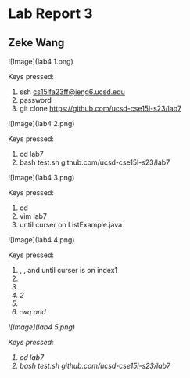
# Lab Report  3
## Zeke Wang

![Image](lab4 1.png)

Keys pressed:
1. ssh cs15lfa23ff@ieng6.ucsd.edu
2. password <enter>
4. git clone https://github.com/ucsd-cse15l-s23/lab7 <enter>

![Image](lab4 2.png)

Keys pressed:
1. cd lab7 <enter>
2. bash test.sh github.com/ucsd-cse15l-s23/lab7 <enter>

![Image](lab4 3.png)

Keys pressed:
1. cd <enter>
2. vim lab7 <enter>
3. <j> until curser on ListExample.java <enter>

![Image](lab4 4.png)

Keys pressed:
1. <j> , <k> , and <l> until curser is on index1
2. <i>
3. <backspace>
4. 2
5. <escape>
6. :wq and <enter>

![Image](lab4 5.png)

Keys pressed:
1. cd lab7
2. bash test.sh github.com/ucsd-cse15l-s23/lab7 <enter>
